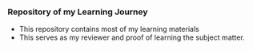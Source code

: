 ### Repository of my Learning Journey
- This repository contains most of my learning materials
- This serves as my reviewer and proof of learning the subject matter. 
